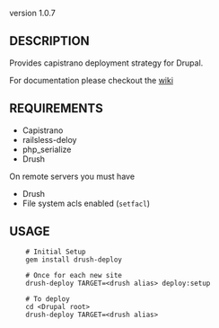 version 1.0.7

## DESCRIPTION

Provides capistrano deployment strategy for Drupal.

For documentation please checkout the [wiki](https://github.com/xforty/drush-deploy/wiki)

## REQUIREMENTS

* Capistrano 
* railsless-deloy
* php\_serialize
* Drush

On remote servers you must have

* Drush
* File system acls enabled (`setfacl`)

## USAGE

        # Initial Setup
        gem install drush-deploy

        # Once for each new site
        drush-deploy TARGET=<drush alias> deploy:setup
           
        # To deploy
        cd <Drupal root>
        drush-deploy TARGET=<drush alias>
